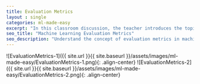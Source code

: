 ```yaml
---
title: Evaluation Metrics
layout : single
categories: ml-made-easy
excerpt: "In this classroom discussion, the teacher introduces the topic of evaluation metrics, and a student provides an explanation. They discuss different evaluation metrics used in machine learning, such as accuracy, precision, and recall. The student then simplifies the concept using an analogy of sorting crayons into different piles with the help of a friend, relating accuracy, precision, and recall to the friend's performance in the task" 
seo_title: "Machine Learning Evaluation Metrics"
seo_description: "Understand the concept of evaluation metrics in machine learning through this classroom conversation. Discover how evaluation metrics serve as a report card for measuring the performance of machine learning models. Explore commonly used metrics like accuracy, precision, and recall, and grasp their meanings in simpler terms with the help of an analogy involving sorting crayons. Gain a clear understanding of how these metrics assess different aspects of model performance"
---
```


![EvaluationMetrics-1]({{ site.url }}{{ site.baseurl }}/assets/images/ml-made-easy/EvaluationMetrics-1.png){: .align-center}
![EvaluationMetrics-2]({{ site.url }}{{ site.baseurl }}/assets/images/ml-made-easy/EvaluationMetrics-2.png){: .align-center}
